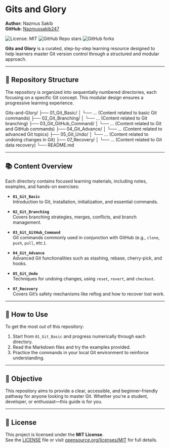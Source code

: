 # Gits and Glory

**Author:** Nazmus Sakib  
**GitHub:** [Nazmussakib247](https://github.com/Nazmussakib247)

![License: MIT](https://img.shields.io/badge/License-MIT-blue.svg)
![GitHub Repo stars](https://img.shields.io/github/stars/Nazmussakib247/Gits-and-Glory?style=social)
![GitHub forks](https://img.shields.io/github/forks/Nazmussakib247/Gits-and-Glory?style=social)

**Gits and Glory** is a curated, step-by-step learning resource designed to help learners master Git version control through a structured and modular approach.

---

## 📁 Repository Structure

The repository is organized into sequentially numbered directories, each focusing on a specific Git concept. This modular design ensures a progressive learning experience.

Gits-and-Glory/
├── 01_Git_Basic/
│   └── ... (Content related to basic Git commands)
├── 02_Git_Branching/
│   └── ... (Content related to Git branching)
├── 03_Git_GitHub_Command/
│   └── ... (Content related to Git and GitHub commands)
├── 04_Git_Advance/
│   └── ... (Content related to advanced Git topics)
├── 05_Git_Undo/
│   └── ... (Content related to undoing changes in Git)
├── 07_Recovery/
│   └── ... (Content related to Git data recovery)
└── README.md

---

## 📚 Content Overview

Each directory contains focused learning materials, including notes, examples, and hands-on exercises:

- **`01_Git_Basic`**  
  Introduction to Git, installation, initialization, and essential commands.
  
- **`02_Git_Branching`**  
  Covers branching strategies, merges, conflicts, and branch management.
  
- **`03_Git_GitHub_Command`**  
  Git commands commonly used in conjunction with GitHub (e.g., `clone`, `push`, `pull`, etc.).
  
- **`04_Git_Advance`**  
  Advanced Git functionalities such as stashing, rebase, cherry-pick, and hooks.
  
- **`05_Git_Undo`**  
  Techniques for undoing changes, using `reset`, `revert`, and `checkout`.
  
- **`07_Recovery`**  
  Covers Git’s safety mechanisms like reflog and how to recover lost work.

---

## 🚀 How to Use

To get the most out of this repository:

1. Start from `01_Git_Basic` and progress numerically through each directory.
2. Read the Markdown files and try the examples provided.
3. Practice the commands in your local Git environment to reinforce understanding.

---

## 🎯 Objective

This repository aims to provide a clear, accessible, and beginner-friendly pathway for anyone looking to master Git. Whether you're a student, developer, or enthusiast—this guide is for you.

---

## 📄 License

This project is licensed under the **MIT License**.  
See the [LICENSE](LICENSE) file or visit [opensource.org/licenses/MIT](https://opensource.org/licenses/MIT) for full details.